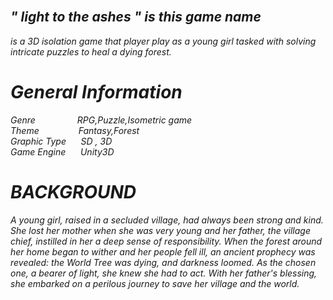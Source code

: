 ## <br> <i>" light to the ashes " is this game name</br>
is a 3D isolation game that player play as a young girl tasked with solving intricate puzzles to heal a dying forest.

# General Information 
Genre&nbsp;&nbsp;&nbsp;&nbsp;&nbsp;&nbsp;&nbsp;&nbsp;&nbsp;&nbsp;&nbsp;&nbsp;&nbsp;&nbsp;&nbsp;&nbsp;&nbsp;RPG,Puzzle,Isometric game </br>
Theme&nbsp;&nbsp;&nbsp;&nbsp;&nbsp;&nbsp;&nbsp;&nbsp;&nbsp;&nbsp;&nbsp;&nbsp;&nbsp;&nbsp;&nbsp;&nbsp;Fantasy,Forest </br>
Graphic Type&nbsp;&nbsp;&nbsp;&nbsp;&nbsp;&nbsp;SD , 3D </br>
Game Engine&nbsp;&nbsp;&nbsp;&nbsp;&nbsp;&nbsp;Unity3D</br>
  
# BACKGROUND 
A young girl, raised in a secluded village, had always been strong and kind. She 
lost her mother when she was very young and her father, the village chief, instilled in 
her a deep sense of responsibility. When the forest around her home began to wither 
and her people fell ill, an ancient prophecy was revealed: the World Tree was dying, and 
darkness loomed. As the chosen one, a bearer of light, she knew she had to act. With 
her father's blessing, she embarked on a perilous journey to save her village and the 
world.
